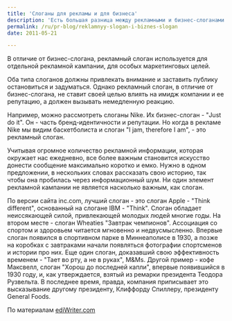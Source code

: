 ```yaml
---
title: 'Слоганы для рекламы и для бизнеса'
description: 'Есть большая разница между рекламными и бизнес-слоганами. Бизнес-слоган является частью идентичности бренда, также как название компании и логотип. Его цель - привлекать внимание, передавать образ компании, он должен запоминаться и создавать рыночную идентичность.'
permalink: /ru/pr-blog/reklamnyy-slogan-i-biznes-slogan
date: 2011-05-21

---
```


В отличие от бизнес-слогана, рекламный слоган используется для отдельной рекламной кампании, для особых маркетинговых целей.

Оба типа слоганов должны привлекать внимание и заставить публику остановиться и задуматься.  Однако рекламный слоган, в отличие от бизнес-слогана, не ставит своей целью влиять на имидж компании и ее репутацию, а должен вызывать немедленную реакцию.

Например, можно рассмотреть слоганы Nike. Их бизнес-слоган - "Just do it". Он - часть бренд-идентичности и репутации. Но когда в рекламе Nike мы видим баскетболиста и слоган "I jam, therefore I am", - это рекламный слоган.

Учитывая огромное количество рекламной информации, которая окружает нас ежедневно, все более важным становится искусство донести сообщение максимально коротко и емко. Нужно в одном предложении, в нескольких словах рассказать свою историю, так чтобы она пробилась через информационный шум. Ни один элемент рекламной кампании не является насколько важным, как слоган.

По версии сайта inc.com, лучший слоган - это  слоган Apple - "Think different", основанный на слогане IBM - "Think". Слоган обладает неиссякающей силой, привлекающей молодых людей многие годы. На втором месте - слоган Wheaties "Завтрак чемпионов". Ассоциация со спортом и здоровьем читается мгновенно и недвусмысленно. Впервые слоган появился в спортивном парке в Миннеаполисе в 1930, а позже на коробках с завтраками начали появляться фотографии спортсменов и истории про них. Еще один слоган, доказавший свою эффективность временем - "Тает во рту, а не в руках", M&Ms. Другой пример - кофе Максвелл, слоган "Хорош до последней капли", впервые появившийся в 1930 году, и, как утверждается, взятый из ремарки президента Теодора Рузвельта. В последнее время, правда, компания приписывает это высказывание другому президенту,  Клиффорду Спиллеру, президенту General Foods.

По материалам <a href="http://www.ediwriter.com/advertising_slogans.html">ediWriter.com</a>

